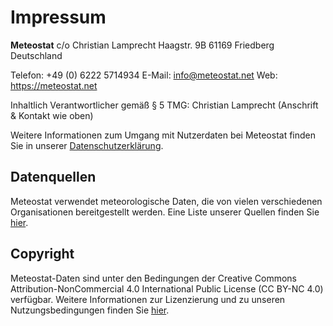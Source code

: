 # Impressum

**Meteostat**
c/o Christian Lamprecht
Haagstr. 9B
61169 Friedberg
Deutschland

Telefon: +49 (0) 6222 5714934
E-Mail: info@meteostat.net
Web: https://meteostat.net

Inhaltlich Verantwortlicher gemäß § 5 TMG: Christian Lamprecht (Anschrift & Kontakt wie oben)

Weitere Informationen zum Umgang mit Nutzerdaten bei Meteostat finden Sie in unserer [Datenschutzerklärung](/de/privacy).

## Datenquellen

Meteostat verwendet meteorologische Daten, die von vielen verschiedenen Organisationen bereitgestellt werden. Eine Liste unserer Quellen finden Sie [hier](https://dev.meteostat.net/sources.html).

## Copyright

Meteostat-Daten sind unter den Bedingungen der Creative Commons Attribution-NonCommercial 4.0 International Public License (CC BY-NC 4.0) verfügbar. Weitere Informationen zur Lizenzierung und zu unseren Nutzungsbedingungen finden Sie [hier](https://dev.meteostat.net/terms.html).

